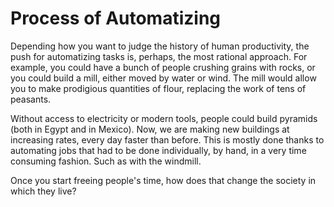 # Process of Automatizing
Depending how you want to judge the history of human productivity, the push for automatizing tasks is, perhaps, the most rational approach. For example, you could have a bunch of people crushing grains with rocks, or you could build a mill, either moved by water or wind. The mill would allow you to make prodigious quantities of flour, replacing the work of tens of peasants. 

Without access to electricity or modern tools, people could build pyramids (both in Egypt and in Mexico). Now, we are making new buildings at increasing rates, every day faster than before. This is mostly done thanks to automating jobs that had to be done individually, by hand, in a very time consuming fashion. Such as with the windmill. 

Once you start freeing people's time, how does that change the society in which they live?